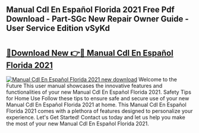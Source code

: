 ## Manual Cdl En Español Florida 2021 Free Pdf Download - Part-SGc New Repair Owner Guide - User Service Edition vSyKd

# <h2><a href="http://bc3089.oget.top/?id=Manual+Cdl+En+Espa%c3%b1ol+Florida+2021">🔗Download New 👉🔴 Manual Cdl En Español Florida 2021</a></h2>

[![Manual Cdl En Español Florida 2021 new download](https://i.imgur.com/5g1atiW.png)](http://bc3089.oget.top/?id=Manual+Cdl+En+Espa%c3%b1ol+Florida+2021)
Welcome to the Future This user manual showcases the innovative features and functionalities of your new Manual Cdl En Español Florida 2021. Safety Tips for Home Use Follow these tips to ensure safe and secure use of your new Manual Cdl En Español Florida 2021 at home. This Manual Cdl En Español Florida 2021 comes with a plethora of features designed to personalize your experience. Let's Get Started! Contact us today and let us help you make the most of your new Manual Cdl En Español Florida 2021.
